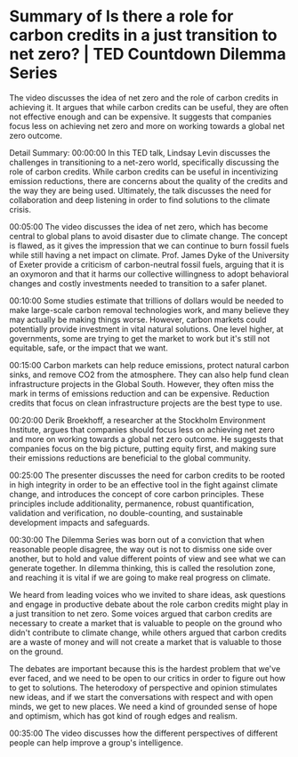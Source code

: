 # Summary of Is there a role for carbon credits in a just transition to net zero? | TED Countdown Dilemma Series

The video discusses the idea of net zero and the role of carbon credits in achieving it. It argues that while carbon credits can be useful, they are often not effective enough and can be expensive. It suggests that companies focus less on achieving net zero and more on working towards a global net zero outcome.

Detail Summary: 
00:00:00
In this TED talk, Lindsay Levin discusses the challenges in transitioning to a net-zero world, specifically discussing the role of carbon credits. While carbon credits can be useful in incentivizing emission reductions, there are concerns about the quality of the credits and the way they are being used. Ultimately, the talk discusses the need for collaboration and deep listening in order to find solutions to the climate crisis.

00:05:00
The video discusses the idea of net zero, which has become central to global plans to avoid disaster due to climate change. The concept is flawed, as it gives the impression that we can continue to burn fossil fuels while still having a net impact on climate. Prof. James Dyke of the University of Exeter provide a criticism of carbon-neutral fossil fuels, arguing that it is an oxymoron and that it harms our collective willingness to adopt behavioral changes and costly investments needed to transition to a safer planet.

00:10:00
Some studies estimate that trillions of dollars would be needed to make large-scale carbon removal technologies work, and many believe they may actually be making things worse. However, carbon markets could potentially provide investment in vital natural solutions.
One level higher, at governments, some are trying to get the market to work but it's still not equitable, safe, or the impact that we want.

00:15:00
Carbon markets can help reduce emissions, protect natural carbon sinks, and remove CO2 from the atmosphere. They can also help fund clean infrastructure projects in the Global South. However, they often miss the mark in terms of emissions reduction and can be expensive. Reduction credits that focus on clean infrastructure projects are the best type to use.

00:20:00
Derik Broekhoff, a researcher at the Stockholm Environment Institute, argues that companies should focus less on achieving net zero and more on working towards a global net zero outcome. He suggests that companies focus on the big picture, putting equity first, and making sure their emissions reductions are beneficial to the global community.

00:25:00
The presenter discusses the need for carbon credits to be rooted in high integrity in order to be an effective tool in the fight against climate change, and introduces the concept of core carbon principles. These principles include additionality, permanence, robust quantification, validation and verification, no double-counting, and sustainable development impacts and safeguards.

00:30:00
The Dilemma Series was born out of a conviction that when reasonable people disagree, the way out is not to dismiss one side over another, but to hold and value different points of view and see what we can generate together. In dilemma thinking, this is called the resolution zone, and reaching it is vital if we are going to make real progress on climate.

We heard from leading voices who we invited to share ideas, ask questions and engage in productive debate about the role carbon credits might play in a just transition to net zero. Some voices argued that carbon credits are necessary to create a market that is valuable to people on the ground who didn't contribute to climate change, while others argued that carbon credits are a waste of money and will not create a market that is valuable to those on the ground.

The debates are important because this is the hardest problem that we've ever faced, and we need to be open to our critics in order to figure out how to get to solutions. The heterodoxy of perspective and opinion stimulates new ideas, and if we start the conversations with respect and with open minds, we get to new places. We need a kind of grounded sense of hope and optimism, which has got kind of rough edges and realism.

00:35:00
The video discusses how the different perspectives of different people can help improve a group's intelligence.


